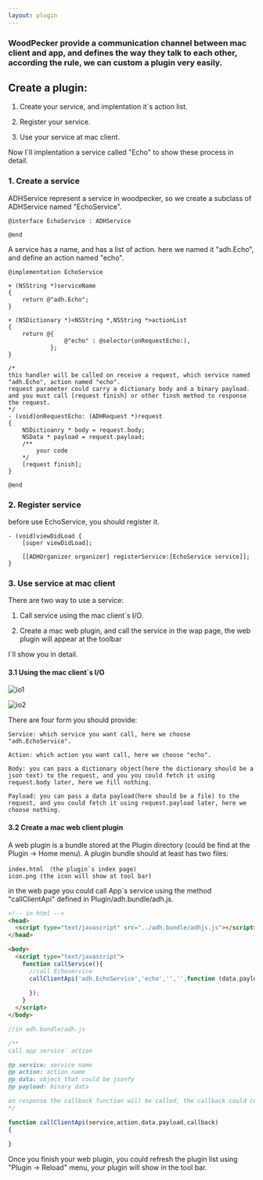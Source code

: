 ```yaml
---
layout: plugin
---
```


### WoodPecker provide a communication channel between mac client and app, and defines the way they talk to each other, according the rule, we can custom a plugin very easily.




## Create a plugin:

 1. Create your service, and implentation it`s action list.

 2. Register your service.

 3. Use your service at mac client.



Now I`ll implentation a service called "Echo" to show these process in detail.

### 1. Create a service

ADHService represent a service in woodpecker, so we create a subclass of ADHService named "EchoService".

```
@interface EchoService : ADHService

@end

```

A service has a name, and has a list of action.
here we named it "adh.Echo", and define an action named "echo".

```
@implementation EchoService

+ (NSString *)serviceName
{
    return @"adh.Echo";
}

+ (NSDictionary *)<NSString *,NSString *>actionList
{
    return @{
            	@"echo" : @selector(onRequestEcho:), 
            };
}

/*
this handler will be called on receive a request, which service named "adh.Echo", action named "echo". 
request parameter could carry a dictionary body and a binary payload.
and you must call [request finish] or other finsh method to response the request.
*/
- (void)onRequestEcho: (ADHRequest *)request
{
    NSDictioanry * body = request.body;
    NSData * payload = request.payload;
    /**
        your code
    */
    [request finish];
}

@end
```

### 2. Register service

before use EchoService, you should register it.

```
- (void)viewDidLoad {
    [super viewDidLoad];

    [[ADHOrganizer organizer] registerService:[EchoService service]];
}
````

### 3. Use service at mac client

There are two way to use a service:

 1. Call service using the mac client`s I/O.

 2. Create a mac web plugin, and call the service in the wap page, the web plugin will appear at the toolbar

I`ll show you in detail.

#### 3.1 Using the mac client`s I/O

![io1](/assets/img/io1.png)

![io2](/assets/img/io2.png)

There are four form you should provide:

	Service: which service you want call, here we choose "adh.EchoService".
	
	Action: which action you want call, here we choose "echo".

	Body: you can pass a dictionary object(here the dictionary should be a json text) to the request, and you you could fetch it using request.body later, here we fill nothing.

	Payload: you can pass a data payload(here should be a file) to the request, and you could fetch it using request.payload later, here we choose nothing.


#### 3.2 Create a mac web client plugin

A web plugin is a bundle stored at the Plugin directory (could be find at the Plugin -> Home menu). 
A plugin bundle should at least has two files:

	index.html （the plugin`s index page)
	icon.png (the icon will show at tool bar)

in the web page you could call App`s service using the method "callClientApi" defined in Plugin/adh.bundle/adh.js.

``` html
<!-- in html -->
<head>
  <script type="text/javascript" src="../adh.bundle/adhjs.js"></script>
</head>

<body>
  <script type="text/javascript">
    function callService(){
      //call Echoservice
      callClientApi('adh.EchoService','echo','','',function (data,payload){
			
      });
    }
  </script>
</body>
```


``` javascript
//in adh.bundle/adh.js

/**
call app service` action

@p service: service name
@p action: action name
@p data: object that could be jsonfy
@p payload: binary data

on response the callback function will be called, the callback could contains a object and a payload depends on your service implentation
*/

function callClientApi(service,action,data,payload,callback)
{
	
}

```
Once you finish your web plugin, you could refresh the plugin list using "Plugin -> Reload" menu, your plugin will show in the tool bar.


















